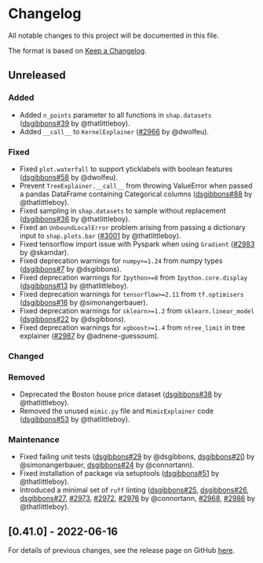 # Changelog

All notable changes to this project will be documented in this file.

The format is based on [Keep a Changelog](https://keepachangelog.com/en/1.0.0/).

## Unreleased
<!--Changes from new PRs should be put in this section-->

### Added

- Added `n_points` parameter to all functions in `shap.datasets`
  ([dsgibbons#39](https://github.com/dsgibbons/shap/pull/39) by @thatlittleboy).
- Added `__call__` to `KernelExplainer`
  ([#2966](https://github.com/slundberg/shap/pull/2966) by @dwolfeu).

### Fixed

- Fixed `plot.waterfall` to support yticklabels with boolean features
  ([dsgibbons#58](https://github.com/dsgibbons/shap/pull/58) by @dwolfeu).
- Prevent `TreeExplainer.__call__` from throwing ValueError when passed a pandas DataFrame containing Categorical columns
  ([dsgibbons#88](https://github.com/dsgibbons/shap/pull/88) by @thatlittleboy).
- Fixed sampling in `shap.datasets` to sample without replacement
  ([dsgibbons#36](https://github.com/dsgibbons/shap/pull/36) by @thatlittleboy).
- Fixed an `UnboundLocalError` problem arising from passing a dictionary input to `shap.plots.bar`
  ([#3001](https://github.com/slundberg/shap/pull/3000) by @thatlittleboy).
- Fixed tensorflow import issue with Pyspark when using `Gradient`
  ([#2983](https://github.com/slundberg/shap/pull/2983) by @skamdar).
- Fixed deprecation warnings for `numpy>=1.24` from numpy types
  ([dsgibbons#7](https://github.com/dsgibbons/shap/pull/7) by @dsgibbons).
- Fixed deprecation warnings for `Ipython>=8` from `Ipython.core.display`
  ([dsgibbons#13](https://github.com/dsgibbons/shap/pull/13) by @thatlittleboy).
- Fixed deprecation warnings for `tensorflow>=2.11` from `tf.optimisers`
  ([dsgibbons#16](https://github.com/dsgibbons/shap/pull/16) by @simonangerbauer).
- Fixed deprecation warnings for `sklearn>=1.2` from `sklearn.linear_model`
  ([dsgibbons#22](https://github.com/dsgibbons/shap/pull/22) by @dsgibbons).
- Fixed deprecation warnings for `xgboost>=1.4` from `ntree_limit` in tree explainer
  ([#2987](https://github.com/slundberg/shap/pull/2987) by @adnene-guessoum).

### Changed


### Removed

- Deprecated the Boston house price dataset
  ([dsgibbons#38](https://github.com/dsgibbons/shap/pull/38) by @thatlittleboy).
- Removed the unused `mimic.py` file and `MimicExplainer` code
  ([dsgibbons#53](https://github.com/dsgibbons/shap/pull/53) by @thatlittleboy).

### Maintenance

- Fixed failing unit tests
  ([dsgibbons#29](https://github.com/dsgibbons/shap/pull/29) by @dsgibbons,
   [dsgibbons#20](https://github.com/dsgibbons/shap/pull/20) by @simonangerbauer,
   [dsgibbons#24](https://github.com/dsgibbons/shap/pull/24) by @connortann).
- Fixed installation of package via setuptools
  ([dsgibbons#51](https://github.com/dsgibbons/shap/pull/51) by @thatlittleboy).
- Introduced a minimal set of `ruff` linting
  ([dsgibbons#25](https://github.com/dsgibbons/shap/pull/25),
   [dsgibbons#26](https://github.com/dsgibbons/shap/pull/26),
   [dsgibbons#27](https://github.com/dsgibbons/shap/pull/27),
   [#2973](https://github.com/slundberg/shap/pull/2973),
   [#2972](https://github.com/slundberg/shap/pull/2972),
   [#2976](https://github.com/slundberg/shap/pull/2976) by @connortann,
   [#2968](https://github.com/slundberg/shap/pull/2968),
   [#2986](https://github.com/slundberg/shap/pull/2986) by @thatlittleboy).


## [0.41.0] - 2022-06-16

For details of previous changes, see the release page on GitHub
[here](https://github.com/slundberg/shap/releases).
